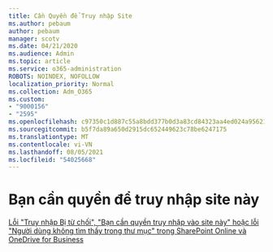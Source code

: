 ```yaml
---
title: Cần Quyền để Truy nhập Site
ms.author: pebaum
author: pebaum
manager: scotv
ms.date: 04/21/2020
ms.audience: Admin
ms.topic: article
ms.service: o365-administration
ROBOTS: NOINDEX, NOFOLLOW
localization_priority: Normal
ms.collection: Adm_O365
ms.custom:
- "9000156"
- "2595"
ms.openlocfilehash: c97350c1d887c55a8bdd377b0d3a83cd84323aa4ed024a9562138bab7a5777e9
ms.sourcegitcommit: b5f7da89a650d2915dc652449623c78be6247175
ms.translationtype: MT
ms.contentlocale: vi-VN
ms.lasthandoff: 08/05/2021
ms.locfileid: "54025668"
---
```

# <a name="you-need-permission-to-access-this-site"></a>Bạn cần quyền để truy nhập site này

[Lỗi "Truy nhập Bị từ chối", "Bạn cần quyền truy nhập vào site này" hoặc lỗi "Người dùng không tìm thấy trong thư mục" trong SharePoint Online và OneDrive for Business](https://docs.microsoft.com/sharepoint/support/administration/access-denied-or-need-permission-error-sharepoint-online-or-onedrive-for-business)

